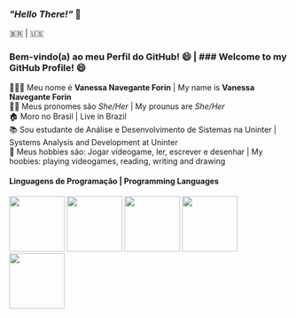 ### *"Hello There!"* 👋 <br>

🇧🇷 | 🇺🇸
### __Bem-vindo(a) ao meu Perfil do GitHub!__ 😄 | ### __Welcome to my GitHub Profile!__ 😄 <br>

👩🏻‍💻 Meu nome é __Vanessa Navegante Forin__ | My name is __Vanessa Navegante Forin__ <br>
👩🏻 Meus pronomes são *She/Her* | My prounus are *She/Her* <br>
🏠 Moro no Brasil | Live in Brazil <br>
📚 Sou estudante de Análise e Desenvolvimento de Sistemas na Uninter | Systems Analysis and Development at Uninter <br>
💜 Meus hobbies são: Jogar vídeogame, ler, escrever e desenhar | My hoobies: playing videogames, reading, writing and drawing  <br>

#### __Linguagens de Programação__ | __Programming Languages__ <br>

<img src="https://cdn.jsdelivr.net/gh/devicons/devicon@latest/icons/java/java-original.svg" width=100 /> <img src="https://cdn.jsdelivr.net/gh/devicons/devicon@latest/icons/javascript/javascript-original.svg" width=100 /> <img src="https://cdn.jsdelivr.net/gh/devicons/devicon@latest/icons/html5/html5-original-wordmark.svg" width=100/> <img src="https://cdn.jsdelivr.net/gh/devicons/devicon@latest/icons/css3/css3-original-wordmark.svg" width=100/> <img src="https://cdn.jsdelivr.net/gh/devicons/devicon@latest/icons/python/python-original-wordmark.svg" width=100 />





